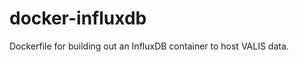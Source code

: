 docker-influxdb
===============

Dockerfile for building out an InfluxDB container to host VALIS data. 
